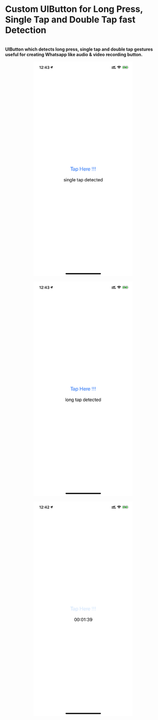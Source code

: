 # Custom UIButton for Long Press, Single Tap and Double Tap fast Detection
</br>
<B>UIButton which detects long press, single tap and double tap gestures</B>
</br>
<B>useful for creating Whatsapp like audio & video recording button.<B>
</br>

<p align="center">
  <img src= "Screenshots/ScreenShot3.png" width="320" >
</p>
<p align="center">
  <img src= "Screenshots/ScreenShot2.png" width="320" >
</p>
<p align="center">
  <img src= "Screenshots/ScreenShot1.png" width="320" >
</p>
